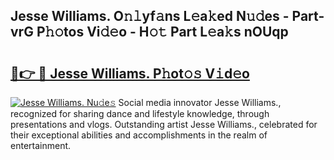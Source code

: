 ## Jesse Williams. O𝚗𝚕yf𝚊ns L𝚎a𝚔ed N𝚞𝚍es - Part-vrG P𝚑𝚘tos Vi𝚍𝚎o - H𝚘𝚝 Part L𝚎a𝚔s nOUqp

# <h2><a href="http://kf2oi0y.oniu.top/?m=Jesse+Williams.">🔗👉 🔴 Jesse Williams. P𝚑ot𝚘𝚜 V𝚒d𝚎o</a></h2>

[![Jesse Williams. Nu𝚍e𝚜](https://i.imgur.com/0qMVB7G.gif)](http://kf2oi0y.oniu.top/?m=Jesse+Williams.)
Social media innovator Jesse Williams., recognized for sharing dance and lifestyle knowledge, through presentations and vlogs. Outstanding artist Jesse Williams., celebrated for their exceptional abilities and accomplishments in the realm of entertainment.  
